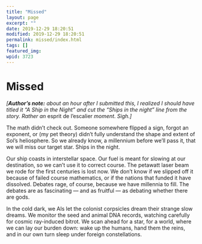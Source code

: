 ```yaml
---
title: "Missed"
layout: page
excerpt: ""
date: 2019-12-29 18:20:51
modified: 2019-12-29 18:20:51
permalink: missed/index.html
tags: []
featured_img: 
wpid: 3723
---
```


# Missed

*\[**Author’s note:** about an hour after I submitted this, I realized I should have titled it “A Ship in the Night” and cut the “Ships in the night” line from the story. Rather an* esprit de l’escalier *moment. Sigh.\]*

The math didn’t check out. Someone somewhere flipped a sign, forgot an exponent, or (my pet theory) didn’t fully understand the shape and extent of Sol’s heliosphere. So we already know, a millennium before we’ll pass it, that we will miss our target star. Ships in the night.

Our ship coasts in interstellar space. Our fuel is meant for slowing at our destination, so we can’t use it to correct course. The petawatt laser beam we rode for the first centuries is lost now. We don’t know if we slipped off it because of failed course mathematics, or if the nations that funded it have dissolved. Debates rage, of course, because we have millennia to fill. The debates are as fascinating — and as fruitful — as debating whether there are gods.

In the cold dark, we AIs let the colonist corpsicles dream their strange slow dreams. We monitor the seed and animal DNA records, watching carefully for cosmic ray-induced bitrot. We scan ahead for a star, for a world, where we can lay our burden down: wake up the humans, hand them the reins, and in our own turn sleep under foreign constellations.